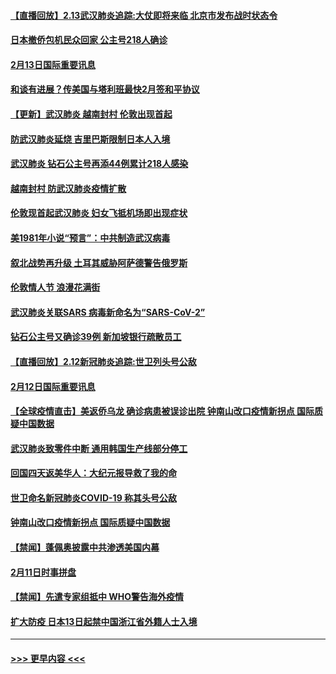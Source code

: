 #### [【直播回放】2.13武汉肺炎追踪:大仗即将来临 北京市发布战时状态令](../pages/prog202/a102776399.md?t=02140002) 
#### [日本撤侨包机民众回家 公主号218人确诊](../pages/prog202/a102776346.md?t=02140002) 
#### [2月13日国际重要讯息](../pages/prog202/a102776339.md?t=02140002) 
#### [和谈有进展？传美国与塔利班最快2月签和平协议](../pages/prog202/a102776291.md?t=02140002) 
#### [【更新】武汉肺炎 越南封村 伦敦出现首起](../pages/prog202/a102770740.md?t=02140002) 
#### [防武汉肺炎延烧 吉里巴斯限制日本人入境](../pages/prog202/a102776276.md?t=02140002) 
#### [武汉肺炎 钻石公主号再添44例累计218人感染](../pages/prog202/a102776089.md?t=02140002) 
#### [越南封村 防武汉肺炎疫情扩散](../pages/prog202/a102776214.md?t=02140002) 
#### [伦敦现首起武汉肺炎 妇女飞抵机场即出现症状](../pages/prog202/a102776031.md?t=02140002) 
#### [美1981年小说“预言”：中共制造武汉病毒](../pages/prog202/a102775980.md?t=02140002) 
#### [叙北战势再升级 土耳其威胁阿萨德警告俄罗斯](../pages/prog202/a102775904.md?t=02140002) 
#### [伦敦情人节 浪漫花满街](../pages/prog202/a102775786.md?t=02140002) 
#### [武汉肺炎关联SARS 病毒新命名为“SARS-CoV-2”](../pages/prog202/a102775719.md?t=02140002) 
#### [钻石公主号又确诊39例 新加坡银行疏散员工](../pages/prog202/a102775691.md?t=02140002) 
#### [【直播回放】2.12新冠肺炎追踪:世卫列头号公敌](../pages/prog202/a102775541.md?t=02140002) 
#### [2月12日国际重要讯息](../pages/prog202/a102775437.md?t=02140002) 
#### [【全球疫情直击】美返侨乌龙 确诊病患被误诊出院 钟南山改口疫情新拐点 国际质疑中国数据](../pages/prog202/a102775378.md?t=02140002) 
#### [武汉肺炎致零件中断 通用韩国生产线部分停工](../pages/prog202/a102775365.md?t=02140002) 
#### [回国四天返美华人：大纪元报导救了我的命](../pages/prog202/a102775342.md?t=02140002) 
#### [世卫命名新冠肺炎COVID-19 称其头号公敌](../pages/prog202/a102775196.md?t=02140002) 
#### [钟南山改口疫情新拐点 国际质疑中国数据](../pages/prog202/a102775178.md?t=02140002) 
#### [【禁闻】蓬佩奥披露中共渗透美国内幕](../pages/prog202/a102775129.md?t=02140002) 
#### [2月11日时事拼盘](../pages/prog202/a102775140.md?t=02140002) 
#### [【禁闻】先遣专家组抵中 WHO警告海外疫情](../pages/prog202/a102775112.md?t=02140002) 
#### [扩大防疫 日本13日起禁中国浙江省外籍人士入境](../pages/prog202/a102775051.md?t=02140002) 

----
#### [ >>> 更早内容 <<< ](../indexes/prog202-earlier.md)
